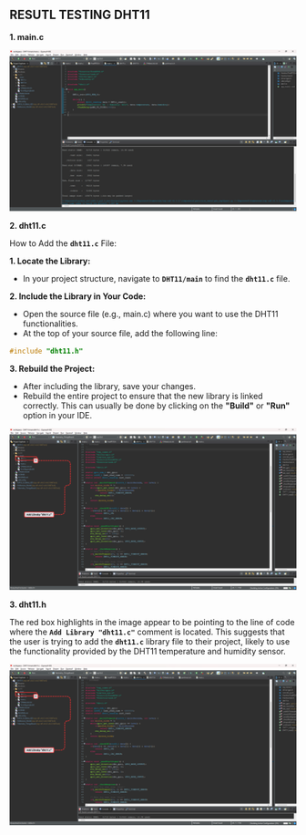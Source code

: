 ## RESUTL TESTING DHT11 

**1. main.c**

![1](result/1.png)


**2. dht11.c**

How to Add the **`dht11.c`** File:

**1. Locate the Library:**
* In your project structure, navigate to **`DHT11/main`** to find the **`dht11.c`** file.

**2. Include the Library in Your Code:**
* Open the source file (e.g., main.c) where you want to use the DHT11 functionalities.
* At the top of your source file, add the following line:

```c
#include "dht11.h"  
```

**3. Rebuild the Project:**

* After including the library, save your changes.
* Rebuild the entire project to ensure that the new library is linked correctly. This can usually be done by clicking on the **"Build"** or **"Run"** option in your IDE.

![2](result/2.png)


**3. dht11.h**

The red box highlights in the image appear to be pointing to the line of code where the **`Add Library "dht11.c"`** comment is located. This suggests that the user is trying to add the **`dht11.c`** library file to their project, likely to use the functionality provided by the DHT11 temperature and humidity sensor.

![2](result/2.png)

